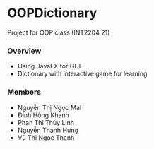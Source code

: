 # OOPDictionary
Project for OOP class (INT2204 21)
### Overview
- Using JavaFX for GUI
- Dictionary with interactive game for learning
### Members
- Nguyễn Thị Ngọc Mai
- Đinh Hồng Khanh
- Phan Thị Thùy Linh
- Nguyễn Thanh Hưng
- Vũ Thị Ngọc Thanh
